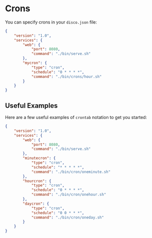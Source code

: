 # Crons

You can specify crons in your `disco.json` file:
```json
{
    "version": "1.0",
    "services": {
        "web": {
            "port": 8080,
            "command": "./bin/serve.sh"
        },
        "mycron": {
            "type": "cron",
            "schedule": "0 * * * *",
            "command": "./bin/crons/hour.sh"
        }
    }
}
```

## Useful Examples

Here are a few useful examples of `crontab` notation to get you started:
```json
{
    "version": "1.0",
    "services": {
        "web": {
            "port": 8080,
            "command": "./bin/serve.sh"
        },
        "minutecron": {
            "type": "cron",
            "schedule": "* * * * *",
            "command": "./bin/cron/oneminute.sh"
        },
        "hourcron": {
            "type": "cron",
            "schedule": "0 * * * *",
            "command": "./bin/cron/onehour.sh"
        },
        "daycron": {
            "type": "cron",
            "schedule": "0 0 * * *",
            "command": "./bin/cron/oneday.sh"
        }
    }
}
```
